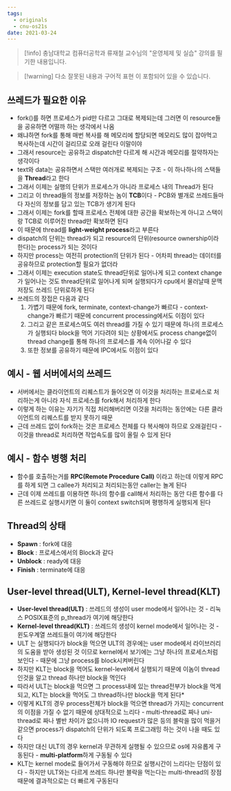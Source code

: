 ```yaml
---
tags:
  - originals
  - cnu-os21s
date: 2021-03-24
---
```

> [!info] 충남대학교 컴퓨터공학과 류재철 교수님의 "운영체제 및 실습" 강의를 필기한 내용입니다.

> [!warning] 다소 잘못된 내용과 구어적 표현 이 포함되어 있을 수 있습니다.

## 쓰레드가 필요한 이유

- fork()를 하면 프로세스가 pid만 다르고 그대로 복제되는데 그러면 이 resource들을 공유하면 어떨까 하는 생각에서 나옴
- 왜냐하면 fork를 통해 매번 복사를 해 메모리에 할당되면 메모리도 많이 잡아먹고 복사하는데 시간이 걸리므로 오래 걸린다 이말이야
- 그래서 resource는 공유하고 dispatch만 다르게 해 시간과 메모리를 절약하자는 생각이다
- text와 data는 공유하면서 스택만 여러개로 복제되는 구조 - 이 하나하나의 스택들을 **Thread**라고 한다
- 그래서 이제는 실행의 단위가 프로세스가 아니라 프로세스 내의 Thread가 된다
- 그리고 이 thread들의 정보를 저장하는 놈이 **TCB**이다 - PCB와 별개로 쓰레드들마다 자신의 정보를 담고 있는 TCB가 생기게 된다
- 그래서 이제는 fork를 할때 프로세스 전체에 대한 공간을 확보하는게 아니고 스택이랑 TCB로 이루어진 thread만 확보하면 된다
- 이 때문에 thread를 **light-weight process**라고 부른다
- dispatch의 단위는 thread가 되고 resource의 단위(resource ownership이라 한다)는 process가 되는 것이다
- 하지만 process는 여전히 protection의 단위가 된다 - 어차피 thread는 데이터를 공유하므로 protection할 필요가 없더라
- 그래서 이제는 execution state도 thread단위로 일어나게 되고 context change가 일어나는 것도 thread단위로 일어나게 되며 실행되다가 cpu에서 물러날때 문맥저장도 쓰레드 단위로하게 된다
- 쓰레드의 장접은 다음과 같다
	1. 가볍기 때문에 fork, terminate, context-change가 빠르다 - context-change가 빠르기 때문에 concurrent processing에서도 이점이 있다
	2. 그리고 같은 프로세스여도 여러 thread를 가질 수 있기 때문에 하나의 프로세스가 실행되다 block을 먹어 기다려야 되는 상황에서도 process change없이 thread change를 통해 하나의 프로세스를 계속 이어나갈 수 있다
	3. 또한 정보를 공유하기 때문에 IPC에서도 이점이 있다

## 예시 - 웹 서버에서의 쓰레드

- 서버에서는 클라이언트의 리퀘스트가 들어오면 이 이것을 처리하는 프로세스로 처리하는게 아니라 자식 프로세스를 fork해서 처리하게 한다
- 이렇게 하는 이유는 자기가 직접 처리해버리면 이것을 처리하는 동안에는 다른 클라이언트의 리퀘스트를 받지 못하기 때문
- 근데 쓰레드 없이 fork하는 것은 프로세스 전체를 다 복사해야 하므로 오래걸린다 - 이것을 thread로 처리하면 작업속도를 많이 올릴 수 있게 된다

## 예시 - 함수 병행 처리

- 함수를 호출하는거를 **RPC(Remote Procedure Call)** 이라고 하는데 이렇게 RPC를 하게 되면 그 callee가 처리되고 처리되는동안 caller는 놀게 된다
- 근데 이제 쓰레드를 이용하면 하나의 함수를 call해서 처리하는 동안 다른 함수를 다른 쓰레드로 실행시키면 이 둘이 context switch되며 평행하게 실행되게 된다

## Thread의 상태

- **Spawn** : fork에 대응
- **Block** : 프로세스에서의 Block과 같다
- **Unblock** : ready에 대응
- **Finish** : terminate에 대응

## User-level thread(ULT), Kernel-level thread(KLT)

- **User-level thread(ULT)** : 쓰레드의 생성이 user mode에서 일어나는 것 - 리눅스 POSIX표준의 p_thread가 여기에 해당한다
- **Kernel-level thread(KLT)** : 쓰레드의 생성이 kernel mode에서 일어나는 것 - 윈도우계열 쓰레드들이 여기에 해당한다
- ULT 는 실행되다가 block을 먹으면 ULT의 경우에는 user mode에서 라이브러리의 도움을 받아 생성된 것 이므로 kernel에서 보기에는 그냥 하나의 프로세스처럼 보인다 - 때문에 그냥 process를 block시켜버린다
- 하지만 KLT는 block을 먹어도 kernel-level에서 실행되기 때문에 이놈이 thread인것을 알고 thread 하나만 block을 먹인다
- 따라서 ULT는 block을 먹으면 그 process내에 있는 thread전부가 block을 먹게 되고, KLT는 block을 먹어도 그 thread하나만 block을 먹게 된다*
- 이렇게 KLT의 경우 process전체가 block을 먹으면 thread가 가지는 concurrent의 이점을 가질 수 없기 때문에 상대적으로 느리다 - multi-thread로 짜나 uni-thread로 짜나 별반 차이가 없으니까 IO request가 많은 등의 블락을 많이 먹을거같으면 process가 dispatch의 단위가 되도록 프로그래밍 하는 것이 나을 때도 있다
- 하지만 대신 ULT의 경우 kernel과 무관하게 실행될 수 있으므로 os에 자유롭게 구동된다 - **multi-platform**하게 구동될 수 있다
- KLT는 kernel mode로 들어가서 구동해야 하므로 실행시간이 느리다는 단점이 있다 - 하지만 ULT와는 다르게 쓰레드 하나만 블락을 먹는다는 multi-thread의 장점때문에 결과적으로는 더 빠르게 구동된다